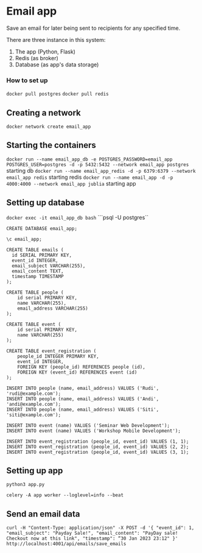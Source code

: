 # Email app

Save an email for later being sent to recipients for any specified time.

There are three instance in this system:

1. The app (Python, Flask)
2. Redis (as broker)
3. Database (as app's data storage)

### How to set up


```docker pull postgres```
```docker pull redis```
## Creating a network

```docker network create email_app```

## Starting the containers
```docker run --name email_app_db -e POSTGRES_PASSWORD=email_app POSTGRES_USER=postgres -d -p 5432:5432 --network email_app postgres``` starting db
```docker run --name email_app_redis -d -p 6379:6379 --network email_app redis``` starting redis
```docker run --name email_app -d -p 4000:4000 --network email_app jublia``` starting app

## Setting up database
```docker exec -it email_app_db bash```
```psql -U postgres``

```CREATE DATABASE email_app;```

```\c email_app;```
```
CREATE TABLE emails (
  id SERIAL PRIMARY KEY,
  event_id INTEGER,
  email_subject VARCHAR(255),
  email_content TEXT,
  timestamp TIMESTAMP
);

CREATE TABLE people (
    id serial PRIMARY KEY,
    name VARCHAR(255),
    email_address VARCHAR(255)
);

CREATE TABLE event (
    id serial PRIMARY KEY,
    name VARCHAR(255)
);

CREATE TABLE event_registration (
    people_id INTEGER PRIMARY KEY,
    event_id INTEGER,
    FOREIGN KEY (people_id) REFERENCES people (id),
    FOREIGN KEY (event_id) REFERENCES event (id)
);

INSERT INTO people (name, email_address) VALUES ('Rudi', 'rudi@example.com');
INSERT INTO people (name, email_address) VALUES ('Andi', 'andi@example.com');
INSERT INTO people (name, email_address) VALUES ('Siti', 'siti@example.com');

INSERT INTO event (name) VALUES ('Seminar Web Development');
INSERT INTO event (name) VALUES ('Workshop Mobile Development');

INSERT INTO event_registration (people_id, event_id) VALUES (1, 1);
INSERT INTO event_registration (people_id, event_id) VALUES (2, 2);
INSERT INTO event_registration (people_id, event_id) VALUES (3, 1);

```



## Setting up app

```python3 app.py```

```celery -A app worker --loglevel=info --beat```



## Send an email data
```curl -H "Content-Type: application/json" -X POST -d '{ "event_id": 1, "email_subject": "Payday Sale!", "email_content": "PayDay sale! Checkout now at this link", "timestamp": “30 Jan 2023 23:12" }' http://localhost:4001/api/emails/save_emails```